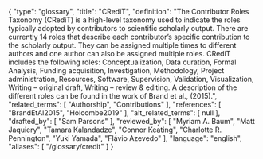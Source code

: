 {
    "type": "glossary",
    "title": "CRediT",
    "definition": "The Contributor Roles Taxonomy (CRediT) is a high-level taxonomy used to indicate the roles typically adopted by contributors to scientific scholarly output. There are currently 14 roles that describe each contributor’s specific contribution to the scholarly output. They can be assigned multiple times to different authors and one author can also be assigned multiple roles. CRediT includes the following roles: Conceptualization, Data curation, Formal Analysis, Funding acquisition, Investigation, Methodology, Project administration, Resources, Software, Supervision, Validation, Visualization, Writing – original draft, Writing – review & editing. A description of the different roles can be found in the work of Brand et al., (2015).",
    "related_terms": [
        "Authorship",
        "Contributions"
    ],
    "references": [
        "BrandEtAl2015",
        "Holcombe2019"
    ],
    "alt_related_terms": [
        null
    ],
    "drafted_by": [
        "Sam Parsons"
    ],
    "reviewed_by": [
        "Myriam A. Baum",
        "Matt Jaquiery",
        "Tamara Kalandadze",
        "Connor Keating",
        "Charlotte R. Pennington",
        "Yuki Yamada",
        "Flávio Azevedo"
    ],
    "language": "english",
    "aliases": [
        "/glossary/credit"
    ]
}